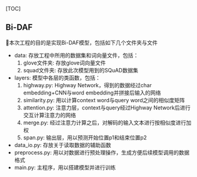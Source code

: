 [TOC]

## Bi-DAF
本次工程的目的是实现Bi-DAF模型，包括如下几个文件夹与文件
+ data: 存放工程中所用的数据集和词向量文件，包括：
    1. glove文件夹: 存放glove词向量文件
    2. squad文件夹: 存放此次模型用到的SQuAD数据集
+ layers: 模型中各层的类函数，包括：
    1. highway.py: Highway Network，得到的数据经过char embedding+CNN与word embedding并拼接后输入的网络
    2. similarity.py: 用以计算context word与query word之间的相似度矩阵
    3. attention.py: 注意力层，context与query经过Highway Network后进行交互计算注意力的网络
    4. merge.py: 经过注意力计算之后，对解码的输入文本进行按相似度进行加权
    5. span.py: 输出层，用以预测开始位置p1和结束位置p2
+ data_io.py: 存放关于读取数据的辅助函数
+ preprocess.py: 用以对数据进行预处理操作，生成方便后续模型调用的数据格式
+ main.py: 主程序，用以搭建模型并进行训练